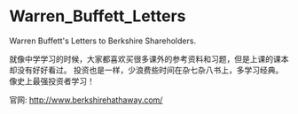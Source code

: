 # Warren_Buffett_Letters
Warren Buffett's Letters to Berkshire Shareholders. 

就像中学学习的时候，大家都喜欢买很多课外的参考资料和习题，但是上课的课本却没有好好看过。
投资也是一样，少浪费些时间在杂七杂八书上，多学习经典。像史上最强投资者学习！

官网:
http://www.berkshirehathaway.com/
